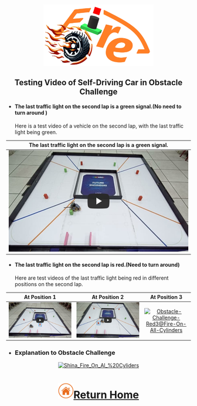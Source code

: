 <div align="center"><img src="../../other/img/logo.png" width="300" alt=" logo"></div>

## <div align="center">Testing Video of Self-Driving Car in Obstacle Challenge</div>

- #### The last traffic light on the second lap is a green signal.(No need to turn around ) 

  Here is a test video of a vehicle on the second lap, with the last traffic light being green. 

|The last traffic light on the second lap is a green signal.|
|:---:|
|[![Obstacle Challenge noRed@Fire On All Cylinders](./img/Obstacle-Challenge-noRed@Fire-On-All-Cylinders.jpg)](https://youtu.be/O4IrJlX9vzc "Obstacle Challenge noRed@Fire On All Cylinders")|

- #### The last traffic light on the second lap is red.(Need to turn around)  

  Here are test videos of the last traffic light being red in different positions on the second lap.  

|At Position 1|At Position 2|At Position 3|
|:---:|:---:|:---:|
|[![Obstacle-Challenge-Red1@Fire-On-All-Cylinders](./img/Obstacle-Challenge-Red1@Fire-On-All-Cylinders.jpg)](https://youtu.be/uUHdDcKv2U4 "Obstacle-Challenge-Red1@Fire-On-All-Cylinders")|[![Obstacle-Challenge-Red2@Fire-On-All-Cylinders](./img/Obstacle-Challenge-Red2@Fire-On-All-Cylinders.jpg)](https://youtu.be/3C-JRB5SZuY "Obstacle-Challenge-Red2@Fire-On-All-Cylinders")|[![Obstacle-Challenge-Red3@Fire-On-All-Cylinders](./img/Obstacle_Challenge_Red3.png)](https://youtu.be/qWFQjTV749o "Obstacle-Challenge-Red3@Fire-On-All-Cylinders")|



 - ### Explanation to Obstacle Challenge

<div align="center">
  
[![Shina_Fire_On_Al_%20Cyliders](./img/Shina_Fire_On_Al_%20Cyliders.png)](https://youtu.be/7WiBLkQUE0Q "Shina_Fire_On_Al_%20Cyliders")
</div>

# <div align="center">![HOME](../../other/img/home.png)[Return Home](../../)</div>  

